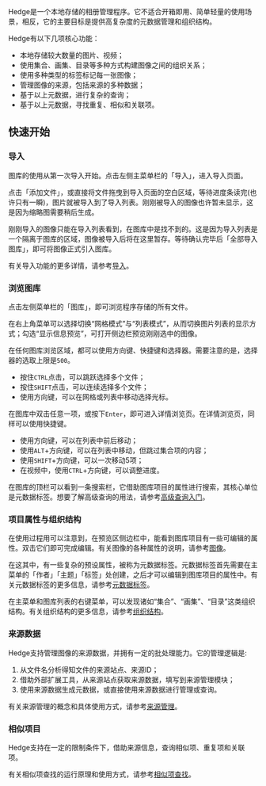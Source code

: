 Hedge是一个本地存储的相册管理程序。它不适合开箱即用、简单轻量的使用场景，相反，它的主要目标是提供高复杂度的元数据管理和组织结构。

Hedge有以下几项核心功能：
* 本地存储较大数量的图片、视频；
* 使用集合、画集、目录等多种方式构建图像之间的组织关系；
* 使用多种类型的标签标记每一张图像；
* 管理图像的来源，包括来源的多种数据；
* 基于以上元数据，进行复杂的查询；
* 基于以上元数据，寻找重复、相似和关联项。

## 快速开始

### 导入

图库的使用从第一次导入开始。点击左侧主菜单栏的「导入」，进入导入页面。

点击「添加文件」，或直接将文件拖曳到导入页面的空白区域，等待进度条读完(也许只有一瞬)，图片就被导入到了导入列表。刚刚被导入的图像也许暂未显示，这是因为缩略图需要稍后生成。

刚刚导入的图像只能在导入列表看到，在图库中是找不到的。这是因为导入列表是一个隔离于图库的区域，图像被导入后将在这里暂存。等待确认完毕后「全部导入图库」，即可将图像正式引入图库。

有关导入功能的更多详情，请参考[导入](#/guide?md=import)。

### 浏览图库

点击左侧菜单栏的「图库」，即可浏览程序存储的所有文件。

在右上角菜单可以选择切换“网格模式”与“列表模式”，从而切换图片列表的显示方式；勾选“显示信息预览”，可打开侧边栏预览刚刚选中的图像。

在任何图库浏览区域，都可以使用方向键、快捷键和选择器。需要注意的是，选择器的选取上限是`500`。
* 按住`CTRL`点击，可以跳跃选择多个文件；
* 按住`SHIFT`点击，可以连续选择多个文件；
* 使用方向键，可以在网格或列表中移动选择光标。

在图库中双击任意一项，或按下`Enter`，即可进入详情浏览页。在详情浏览页，同样可以使用快捷键。
* 使用方向键，可以在列表中前后移动；
* 使用`ALT`+方向键，可以在列表中移动，但跳过集合项的内容；
* 使用`SHIFT`+方向键，可以一次移动5项；
* 在视频中，使用`CTRL`+方向键，可以调整进度。

在图库的顶栏可以看到一条搜索栏，它借助图库项目的属性进行搜索，其核心单位是元数据标签。想要了解高级查询的用法，请参考[高级查询入门](#/guide?md=query)。

### 项目属性与组织结构

在使用过程用可以注意到，在预览区侧边栏中，能看到图库项目有一些可编辑的属性。双击它们即可完成编辑。有关图像的各种属性的说明，请参考[图像](#/guide?md=illust)。

在这其中，有一些复杂的预设属性，被称为元数据标签。元数据标签首先需要在主菜单的「作者」「主题」「标签」处创建，之后才可以编辑到图库项目的属性中。有关元数据标签的更多信息，请参考[元数据标签](#/guide?md=meta-tag)。

在主菜单和图库列表的右键菜单，可以发现诸如“集合”、“画集”、“目录”这类组织结构。有关组织结构的更多信息，请参考[组织结构](#/guide?md=relation)。

### 来源数据

Hedge支持管理图像的来源数据，并拥有一定的批处理能力。它的管理逻辑是: 
1. 从文件名分析得知文件的来源站点、来源ID；
2. 借助外部扩展工具，从来源站点获取来源数据，填写到来源管理模块；
3. 使用来源数据生成元数据，或直接使用来源数据进行管理或查询。

有关来源管理的概念和具体使用方式，请参考[来源管理](#/guide?md=source)。

### 相似项目

Hedge支持在一定的限制条件下，借助来源信息，查询相似项、重复项和关联项。

有关相似项查找的运行原理和使用方式，请参考[相似项查找](#/guide?md=find-similar)。